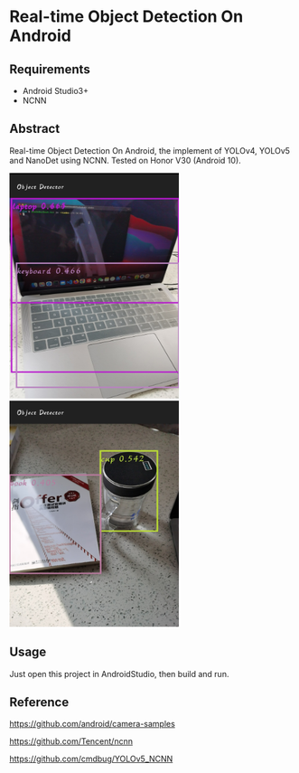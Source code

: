 # Real-time Object Detection On Android
## Requirements

- Android Studio3+
- NCNN

## Abstract

Real-time Object Detection On Android, the implement of YOLOv4, YOLOv5 and NanoDet using NCNN. Tested on Honor V30 (Android 10).

<img src="https://github.com/Dengshima/mobiledetect/blob/main/app/src/main/assets/1.jpg" width="300" height="400" alt=""/>                                           <img src="https://github.com/Dengshima/mobiledetect/blob/main/app/src/main/assets/2.jpg" width="300" height="400" alt=""/>
## Usage

Just open this project in AndroidStudio, then build and run.

## Reference

https://github.com/android/camera-samples

https://github.com/Tencent/ncnn

https://github.com/cmdbug/YOLOv5_NCNN
